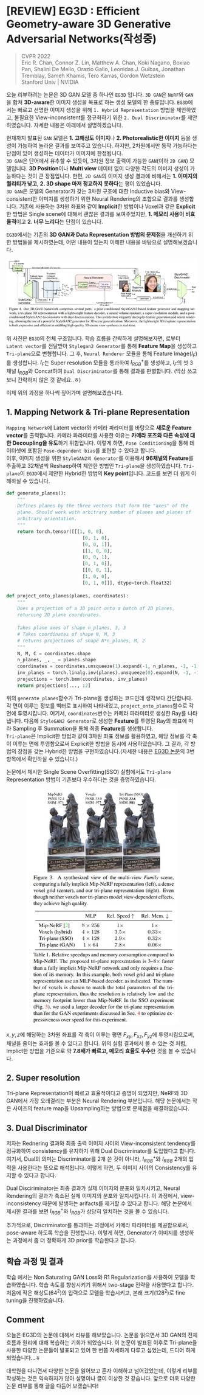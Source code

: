 # [REVIEW] EG3D : Efficient Geometry-aware 3D Generative Adversarial Networks(작성중)
> CVPR 2022 </br>
> Eric R. Chan, Connor Z. Lin, Matthew A. Chan, Koki Nagano, Boxiao Pan, Shalini De Mello, Orazio Gallo, Leonidas J. Guibas, Jonathan Tremblay, Sameh Khamis, Tero Karras, Gordon Wetzstein </br>
> Stanford Univ | NVIDIA

오늘 리뷰하려는 논문은 3D GAN 모델 중 하나인 `EG3D` 입니다. `3D GAN`은 `NeRF`와 `GAN`을 합쳐 **3D-aware**한 이미지 생성을 목표로 하는 생성 모델의 한 종류입니다. `EG3D`에서는 빠르고 선명한 이미지 생성을 위해 `1. Hybrid Representation` 방법을 제안하였고, 불필요한 View-inconsistent를 정규화하기 위한 `2. Dual Discriminator`를 제안하였습니다. 자세한 내용은 아래에서 설명하겠습니다.

현재까지 발표된 `GAN` 모델은 **1. 고해상도 이미지**나 **2. Photorealistic한 이미지** 등을 생성이 가능하여 놀라운 결과를 보여주고 있습니다. 하지만, 2차원에서만 동작 가능하다는 단점이 있어 생성하는 데이터가 이미지에 한정됩니다. </br>
`3D GAN`은 단어에서 유추할 수 있듯이, 3차원 정보 출력이 가능한 `GAN`(이하 `2D GAN`) 모델입니다. **3D Position**이나 **Multi view** 데이터 없이 다양한 각도의 이미지 생성이 가능하다는 것이 큰 장점입니다. 한편, `2D GAN`의 이미지 생성 결과에 비해서는 **1. 이미지의 퀄리티가 낮고**, **2. 3D shape 마저 정교하지 못하다**는 평이 있었습니다. </br>
`3D GAN`은 모델의 Generator가 갖는 3차원 구조에 대한 Inductive bias와 View-consistent한 이미지를 생성하기 위한 Neural Rendering의 조합으로 결과를 생성합니다. 기존에 사용하는 3차원 좌표와 같이 **Implicit**한 방법이나 Voxel과 같은 **Explicit**한 방법은 Single scene에 대해서 괜찮은 결과를 보여주었지만, **1. 메모리 사용이 비효율적**이고 **2. 너무 느리다**는 단점이 있습니다.

`EG3D`에서는 기존의 **3D GAN과 Data Representation 방법의 문제점**을 개선하기 위한 방법들을 제시하였는데, 어떤 내용이 있는지 이해한 내용을 바탕으로 설명해보겠습니다.

<p align=center>
    <img src="./image/framework.jpg">
</p>

위 사진은 `EG3D`의 전체 구조입니다. 학습 흐름을 간략하게 설명해보자면, 로부터 `Latent vector`를 전달받아 `Stylegan2 Generator`를 통해 **Feature Map**을 생성하고 `Tri-plane`으로 변형합니다. 그 후, `Neural Renderer` 모듈을 통해 Feature Image($I_F$)를 생성합니다. $I_F$는 Super resolution 모듈을 통과하여 $I^+_{RGB}$를 생성하고, $I_F$의 첫 3채널 $I_{RGB}$와 Concat하여 `Dual Discriminator`를 통해 결과를 판별합니다. (막상 쓰고보니 간략하지 않은 것 같네요..ㅎ)</br>

이제 위의 과정을 하나씩 짚어가며 설명해보곘습니다.

## 1. Mapping Network & Tri-plane Representation
`Mapping Network`에 Latent vector와 카메라 파라미터를 바탕으로 **새로운 Feature vector**를 출력합니다. 카메라 파라미터를 사용한 이유는 **카메라 포즈와 다른 속성에 대한 Decoupling을 유도**하기 위함입니다. 이렇게 하면, `Pose Conditioning`을 통해 데이터셋에 포함된 `Pose-dependent bias`를 표현할 수 있다고 합니다. </br>
이후, 이미지 생성을 위한 `StyleGAN2의 Generator`를 이용해서 **96채널의 Feature**를 추출하고 32채널씩 Reshaep하여 제안한 방법인 `Tri-plane`을 생성하였습니다. `Tri-plane`이 `EG3D`에서 제안한 Hybrid한 방법의 **Key point**입니다. 코드를 보면 더 쉽게 이해하실 수 있습니다.

```python
def generate_planes():
    """
    Defines planes by the three vectors that form the "axes" of the
    plane. Should work with arbitrary number of planes and planes of
    arbitrary orientation.
    """
    return torch.tensor([[[1, 0, 0],
                            [0, 1, 0],
                            [0, 0, 1]],
                            [[1, 0, 0],
                            [0, 0, 1],
                            [0, 1, 0]],
                            [[0, 0, 1],
                            [1, 0, 0],
                            [0, 1, 0]]], dtype=torch.float32)

def project_onto_planes(planes, coordinates):
    """
    Does a projection of a 3D point onto a batch of 2D planes,
    returning 2D plane coordinates.

    Takes plane axes of shape n_planes, 3, 3
    # Takes coordinates of shape N, M, 3
    # returns projections of shape N*n_planes, M, 2
    """
    N, M, C = coordinates.shape
    n_planes, _, _ = planes.shape
    coordinates = coordinates.unsqueeze(1).expand(-1, n_planes, -1, -1).reshape(N*n_planes, M, 3)
    inv_planes = torch.linalg.inv(planes).unsqueeze(0).expand(N, -1, -1, -1).reshape(N*n_planes, 3, 3)
    projections = torch.bmm(coordinates, inv_planes)
    return projections[..., :2]
```

위의 `generate_planes`함수가 Tri-plane을 생성하는 코드인데 생각보다 간단합니다. 각 면이 이루는 정보를 벡터로 표시하여 나타내었고, `project_onto_planes`함수로 각 면에 투영시킵니다. 여기서, `coordinates`변수는 카메라 파라미터로 생성한 Ray를 나타냅니다. 다음에 `StyleGAN2 Generator`로 생성한 **Feature**를 투영된 Ray의 좌표에 따라 Sampling 후 Summation을 통해 최종 **Feature**를 생성합니다. </br>
`Tri-plane`은 Implicit한 방법과 같이 3차원 좌표 정보를 활용하였고, 해당 정보를 각 축이 이루는 면에 투영함으로써 Explicit한 방법을 동시에 사용하였습니다. 그 결과, 각 방법의 장점을 갖는 Hybrid한 방법을 구현하였습니다.(자세한 내용은 [EG3D 논문]("https://nvlabs.github.io/eg3d/media/eg3d.pdf")의 3번 항목에서 확인하실 수 있습니다.) </br>

논문에서 제시한 Single Scene Overfitting(SSO) 실험에서도 `Tri-plane` Representation 방법이 기존보다 우수하다는 것을 증명하였습니다.

<p align=center>
    <img src="./image/sso.jpg">
</p>

$x, y, z$에 해당하는 3차원 좌표를 각 축이 이루는 평면 $F_{xy}, F_{xz}, F_{yz}$에 투영시킴으로써, 채널을 줄이는 효과를 볼 수 있다고 합니다. 위의 실험 결과에서 볼 수 있는 것 처럼, Implict한 방법을 기준으로 약 **7.8배가 빠르고, 메모리 효율도 우수**한 것을 볼 수 있습니다.

## 2. Super resolution
Tri-plane Representation이 빠르고 효율적이다고 증명이 되었지만, NeRF와 3D GAN에서 가장 오래걸리는 부분은 Neural Rendering 부분입니다. 해당 논문에서는 작은 사이즈의 feature map을 Upsampling하는 방법으로 문제점을 해결하였습니다.

## 3. Dual Discriminator
저자는 Rednering 결과와 최종 출력 이미지 사이의 View-inconsistent tendency를 정규화하여 consistency를 유지하기 위해 Dual Discriminator를 도입했다고 합니다. 여기서, Dual의 의미는 Discriminator를 2개 쓴 것이 아니라, $I^+_{RGB}$와 $I_{RGB}$ 2개의 입력을 사용한다는 뜻으로 해석됩니다. 이렇게 하면, 두 이미지 사이의 Consistency를 유지할 수 있다고 합니다.

Dual Disciriminator는 최종 결과가 실제 이미지의 분포와 일치시키고, Neural Rendering의 결과가 축소된 실제 이미지의 분포와 일치시킵니다. 이 과정에서, view-inconsistency 때문에 발생하는 arifacts를 제거할 수 있다고 합니다. 해당 논문에서 제시한 결과를 보면 $I^+_{RGB}$와 $I_{RGB}$가 상당히 일치하는 것을 볼 수 있습니다.

추가적으로, Discriminator를 통과하는 과정에서 카메라 파라미터를 제공함으로써, pose-aware 하도록 학습을 진행합니다. 이렇게 하면, Generator가 이미지를 생성하는 과정에서 좀 더 정확하게 3D prior를 학습한다고 합니다.

## 학습 과정 및 결과
학습 에서는 Non Saturating GAN Loss와 R1 Regularization을 사용하여 모델을 학습하였습니다. 학습 속도를 향상시키기 위해서 two-stage 전략을 사용했다고 합니다. 처음에 작은 해상도(${64}^2$)의 입력으로 모델을 학습시키고, 본래 크기(${128}^2$)로 fine tuning을 진행하였습니다. 

## Comment
오늘은 EG3D의 논문에 대해서 리뷰를 해보았습니다. 논문을 읽으면서 3D GAN의 전체 흐름과 원리에 대해 복습하는 기회가 되었습니다. 이 논문이 발표된 이후로 Tri-plane을 사용한 다양한 논문들이 발표되고 있어 한 번쯤 자세하게 다루고 싶었는데, 드디어 하게 되었습니다...ㅎ

대학원을 다니면서 다양한 논문을 읽어보고 혼자 이해하고 넘어갔었는데, 이렇게 리뷰를 작성하는 것은 익숙하지가 않아 설명이나 글이 이상한 것 같습니다. 앞으로 더욱 다양한 논문 리뷰를 통해 글을 다듬어 보겠습니다!